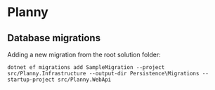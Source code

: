 # Planny

## Database migrations

Adding a new migration from the root solution folder:

```console
dotnet ef migrations add SampleMigration --project src/Planny.Infrastructure --output-dir Persistence\Migrations --startup-project src/Planny.WebApi
```
